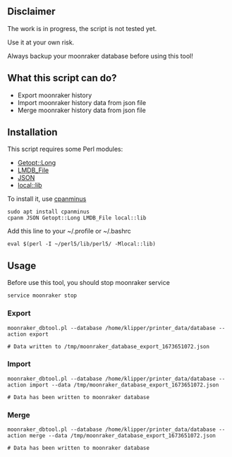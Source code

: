 ## Disclaimer
The work is in progress, the script is not tested yet.

Use it at your own risk.

Always backup your moonraker database before using this tool!

## What this script can do?
* Export moonraker history
* Import moonraker history data from json file
* Merge moonraker history data from json file

## Installation
This script requires some Perl modules:

* [Getopt::Long](https://metacpan.org/pod/Getopt::Long)
* [LMDB_File](https://metacpan.org/pod/LMDB_File)
* [JSON](https://metacpan.org/pod/JSON)
* [local::lib](https://metacpan.org/pod/local::lib)

To install it, use [cpanminus](https://metacpan.org/pod/App::cpanminus) 
```
sudo apt install cpanminus
cpanm JSON Getopt::Long LMDB_File local::lib
```

Add this line to your ~/.profile or ~/.bashrc
```
eval $(perl -I ~/perl5/lib/perl5/ -Mlocal::lib)
```

## Usage
Before use this tool, you should stop moonraker service
```
service moonraker stop
```

### Export
```
moonraker_dbtool.pl --database /home/klipper/printer_data/database --action export
```

```
# Data written to /tmp/moonraker_database_export_1673651072.json
```


### Import
```
moonraker_dbtool.pl --database /home/klipper/printer_data/database --action import --data /tmp/moonraker_database_export_1673651072.json
```
```
# Data has been written to moonraker database
```

### Merge
```
moonraker_dbtool.pl --database /home/klipper/printer_data/database --action merge --data /tmp/moonraker_database_export_1673651072.json
```
```
# Data has been written to moonraker database
```
